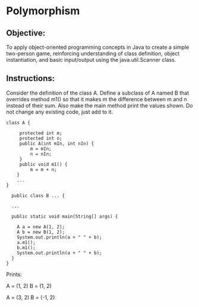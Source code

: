 # Polymorphism

## Objective: 
To apply object-oriented programming concepts in Java to create a simple two-person game, reinforcing understanding of class definition, object instantiation, and basic input/output using the java.util.Scanner class.

## Instructions:
Consider the definition of the class A. Define a subclass of A named B that overrides method m1() so that it makes m the difference between m and n instead of their sum. Also make the main method print the values shown. Do not change any existing code, just add to it.
```
class A {

     protected int m;
     protected int n;
     public A(int mIn, int nIn) {
         m = mIn;
         n = nIn;
     }
     public void m1() {
         m = m + n;
    }
    ...
}

  public class B ... {
  
  ...

  public static void main(String[] args) {
  
    A a = new A(1, 2);
    A b = new B(1, 2);
    System.out.println(a + " " + b);
    a.m1();
    b.m1();
    System.out.println(a + " " + b);
  }
}
```
Prints:

A = (1, 2) B = (1, 2)

A = (3, 2) B = (-1, 2)
